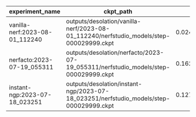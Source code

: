 | experiment_name                | ckpt_path                                                                               | fps                  | fps_std               | lpips              | lpips_std            | psnr               | psnr_std           | ssim               | ssim_std            | coarse_psnr        | coarse_psnr_std    | fine_lpips         | fine_lpips_std      | fine_psnr          | fine_psnr_std      | fine_ssim          | fine_ssim_std      | num_rays_per_sec | num_rays_per_sec_std |
| ------------------------------ | --------------------------------------------------------------------------------------- | -------------------- | --------------------- | ------------------ | -------------------- | ------------------ | ------------------ | ------------------ | ------------------- | ------------------ | ------------------ | ------------------ | ------------------- | ------------------ | ------------------ | ------------------ | ------------------ | ---------------- | -------------------- |
| vanilla-nerf:2023-08-01_112240 | outputs/desolation/vanilla-nerf/2023-08-01_112240/nerfstudio_models/step-000029999.ckpt | 0.024383028969168663 | 7.047715916996822e-05 |                    |                      | 13.424324989318848 | 0.7533490657806396 |                    |                     | 13.294597625732422 | 0.9939831495285034 | 0.9104710817337036 | 0.08746078610420227 | 13.424324989318848 | 0.7533490657806396 | 0.3320448398590088 | 0.0823628380894661 | 12640.162109375  | 36.535438537597656   |
| nerfacto:2023-07-19_055311     | outputs/desolation/nerfacto/2023-07-19_055311/nerfstudio_models/step-000029999.ckpt     | 0.16276688873767853  | 0.006460907403379679  | 0.3000093698501587 | 0.07977675646543503  | 19.29541778564453  | 1.7436749935150146 | 0.5070080161094666 | 0.11784882843494415 |                    |                    |                    |                     |                    |                    |                    |                    | 84378.359375     | 3349.3330078125      |
| instant-ngp:2023-07-18_023251  | outputs/desolation/instant-ngp/2023-07-18_023251/nerfstudio_models/step-000029999.ckpt  | 0.12718190252780914  | 0.03134150803089142   | 0.3619805574417114 | 0.061621855944395065 | 19.96342658996582  | 1.2935702800750732 | 0.5999189019203186 | 0.06936493515968323 |                    |                    |                    |                     |                    |                    |                    |                    | 65931.09375      | 16247.435546875      |